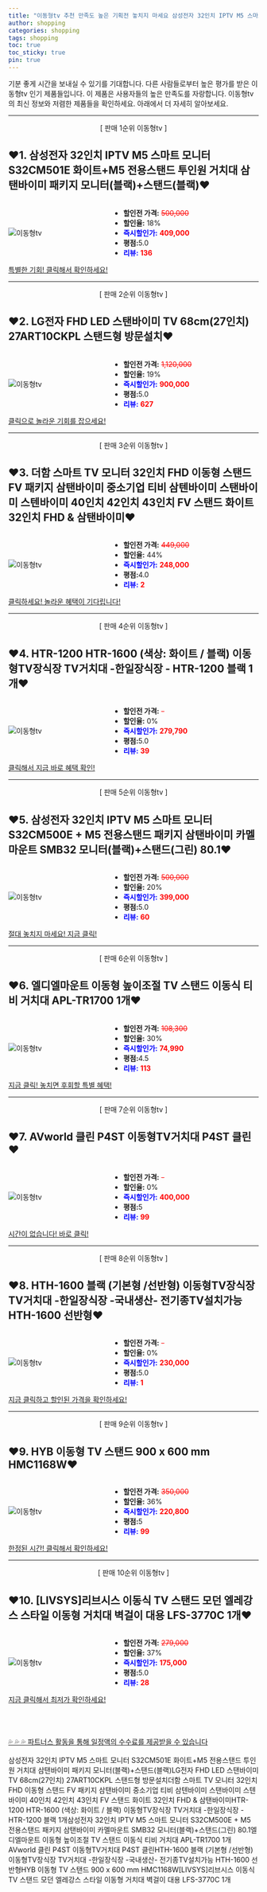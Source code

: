 ```yaml
---
title: "이동형tv 추천 만족도 높은 기획전 놓치지 마세요 삼성전자 32인치 IPTV M5 스마트"
author: shopping
categories: shopping
tags: shopping
toc: true
toc_sticky: true
pin: true
---
```

기분 좋게 시간을 보내실 수 있기를 기대합니다. 다른 사람들로부터 높은 평가를 받은 이동형tv 인기 제품들입니다. 이 제품은 사용자들의 높은 만족도를 자랑합니다. 이동형tv의 최신 정보와 저렴한 제품들을 확인하세요. 아래에서 더 자세히 알아보세요.

---
<p class="toplist" style="margin: 0 auto; display: block; width: fit-content;">[ 판매 1순위 이동형tv ]</p>

<h2><strong>❤️1. 삼성전자 32인치 IPTV M5 스마트 모니터 S32CM501E 화이트+M5 전용스탠드 투인원 거치대 삼탠바이미 패키지 모니터(블랙)+스탠드(블랙)❤️</strong></h2>

<div style="display: flex; align-items: center;">
    <div style="flex: 0.4;">
        <img src="https://thumbnail6.coupangcdn.com/thumbnails/remote/230x230ex/image/vendor_inventory/e18b/a35fbf32796a396e1bece60c34b6a5c8b16591cabf7808eecb2ca5737afd.jpg" alt="이동형tv" style="max-width: 100%;">
    </div>
    <div style="flex: 0.6; margin-left: 10px;">
        <ul>
            <li><strong>할인전 가격:</strong> <del style="color: red;">500,000</del></li>
            <li><strong>할인율:</strong> 18%</li>
            <li><span style='color:blue'><strong>즉시할인가:</strong></span> <span style='color:red'><strong>409,000</strong></span></li>
            <li><strong>평점:</strong>5.0</li>
            <li><span style='color:blue'><strong>리뷰:</strong></span> <span style='color:red'><strong>136</strong></span></li>
        </ul>
    </div>
</div>
<div class="center">
    <a href="https://William4Davisa.github.io?lptag=AF9450613&subid=githubio&pageKey=7415375868&traceid=V0-153&itemId=19711816231&vendorItemId=88520099192" class="myButton">
        특별한 기회! 클릭해서 확인하세요!
    </a>
</div>


---
<p class="toplist" style="margin: 0 auto; display: block; width: fit-content;">[ 판매 2순위 이동형tv ]</p>

<h2><strong>❤️2. LG전자 FHD LED 스탠바이미 TV 68cm(27인치) 27ART10CKPL 스탠드형 방문설치❤️</strong></h2>

<div style="display: flex; align-items: center;">
    <div style="flex: 0.4;">
        <img src="https://thumbnail6.coupangcdn.com/thumbnails/remote/230x230ex/image/vendor_inventory/a758/c068119db4a145bff38fd8528eace70f5704ae562a33c9aaeb2291f96cf4.jpg" alt="이동형tv" style="max-width: 100%;">
    </div>
    <div style="flex: 0.6; margin-left: 10px;">
        <ul>
            <li><strong>할인전 가격:</strong> <del style="color: red;">1,120,000</del></li>
            <li><strong>할인율:</strong> 19%</li>
            <li><span style='color:blue'><strong>즉시할인가:</strong></span> <span style='color:red'><strong>900,000</strong></span></li>
            <li><strong>평점:</strong>5.0</li>
            <li><span style='color:blue'><strong>리뷰:</strong></span> <span style='color:red'><strong>627</strong></span></li>
        </ul>
    </div>
</div>
<div class="center">
    <a href="https://William4Davisa.github.io?lptag=AF9450613&subid=githubio&pageKey=7621850673&traceid=V0-153&itemId=20209464294&vendorItemId=88674990868" class="myButton">
        클릭으로 놀라운 기회를 잡으세요!
    </a>
</div>


---
<p class="toplist" style="margin: 0 auto; display: block; width: fit-content;">[ 판매 3순위 이동형tv ]</p>

<h2><strong>❤️3. 더함 스마트 TV 모니터 32인치 FHD 이동형 스탠드 FV 패키지 삼탠바이미 중소기업 티비 삼텐바이미 스탠바이미 스텐바이미 40인치 42인치 43인치 FV 스탠드 화이트 32인치 FHD & 삼탠바이미❤️</strong></h2>

<div style="display: flex; align-items: center;">
    <div style="flex: 0.4;">
        <img src="https://thumbnail7.coupangcdn.com/thumbnails/remote/230x230ex/image/vendor_inventory/6c87/971ecbd73542745c8186cd88b70ecf195aa234585533fa4a772881ae574e.jpg" alt="이동형tv" style="max-width: 100%;">
    </div>
    <div style="flex: 0.6; margin-left: 10px;">
        <ul>
            <li><strong>할인전 가격:</strong> <del style="color: red;">449,000</del></li>
            <li><strong>할인율:</strong> 44%</li>
            <li><span style='color:blue'><strong>즉시할인가:</strong></span> <span style='color:red'><strong>248,000</strong></span></li>
            <li><strong>평점:</strong>4.0</li>
            <li><span style='color:blue'><strong>리뷰:</strong></span> <span style='color:red'><strong>2</strong></span></li>
        </ul>
    </div>
</div>
<div class="center">
    <a href="https://William4Davisa.github.io?lptag=AF9450613&subid=githubio&pageKey=8129185335&traceid=V0-153&itemId=23083168193&vendorItemId=90116659582" class="myButton">
        클릭하세요! 놀라운 혜택이 기다립니다!
    </a>
</div>


---
<p class="toplist" style="margin: 0 auto; display: block; width: fit-content;">[ 판매 4순위 이동형tv ]</p>

<h2><strong>❤️4. HTR-1200 HTR-1600 (색상: 화이트 / 블랙) 이동형TV장식장 TV거치대 -한일장식장 - HTR-1200 블랙 1개❤️</strong></h2>

<div style="display: flex; align-items: center;">
    <div style="flex: 0.4;">
        <img src="https://thumbnail8.coupangcdn.com/thumbnails/remote/230x230ex/image/vendor_inventory/27f0/6c58fb1ffbb7b0d020c39aa0f642bae302b0c8ac9788fda1631ba5e4f0b1.jpg" alt="이동형tv" style="max-width: 100%;">
    </div>
    <div style="flex: 0.6; margin-left: 10px;">
        <ul>
            <li><strong>할인전 가격:</strong> <del style="color: red;">-</del></li>
            <li><strong>할인율:</strong> 0%</li>
            <li><span style='color:blue'><strong>즉시할인가:</strong></span> <span style='color:red'><strong>279,790</strong></span></li>
            <li><strong>평점:</strong>5.0</li>
            <li><span style='color:blue'><strong>리뷰:</strong></span> <span style='color:red'><strong>39</strong></span></li>
        </ul>
    </div>
</div>
<div class="center">
    <a href="https://William4Davisa.github.io?lptag=AF9450613&subid=githubio&pageKey=147518508&traceid=V0-153&itemId=426750662&vendorItemId=4051583177" class="myButton">
        클릭해서 지금 바로 혜택 확인!
    </a>
</div>


---
<p class="toplist" style="margin: 0 auto; display: block; width: fit-content;">[ 판매 5순위 이동형tv ]</p>

<h2><strong>❤️5. 삼성전자 32인치 IPTV M5 스마트 모니터 S32CM500E + M5 전용스탠드 패키지 삼탠바이미 카멜마운트 SMB32 모니터(블랙)+스탠드(그린) 80.1❤️</strong></h2>

<div style="display: flex; align-items: center;">
    <div style="flex: 0.4;">
        <img src="https://thumbnail7.coupangcdn.com/thumbnails/remote/230x230ex/image/vendor_inventory/209b/daeead036a12cf47fa765a23f1e467828ddcbe0f2cc4dd34aa5c6898beab.jpg" alt="이동형tv" style="max-width: 100%;">
    </div>
    <div style="flex: 0.6; margin-left: 10px;">
        <ul>
            <li><strong>할인전 가격:</strong> <del style="color: red;">500,000</del></li>
            <li><strong>할인율:</strong> 20%</li>
            <li><span style='color:blue'><strong>즉시할인가:</strong></span> <span style='color:red'><strong>399,000</strong></span></li>
            <li><strong>평점:</strong>5.0</li>
            <li><span style='color:blue'><strong>리뷰:</strong></span> <span style='color:red'><strong>60</strong></span></li>
        </ul>
    </div>
</div>
<div class="center">
    <a href="https://William4Davisa.github.io?lptag=AF9450613&subid=githubio&pageKey=7662683923&traceid=V0-153&itemId=20418936481&vendorItemId=88492933728" class="myButton">
        절대 놓치지 마세요! 지금 클릭!
    </a>
</div>


---
<p class="toplist" style="margin: 0 auto; display: block; width: fit-content;">[ 판매 6순위 이동형tv ]</p>

<h2><strong>❤️6. 엘디엘마운트 이동형 높이조절 TV 스탠드 이동식 티비 거치대 APL-TR1700 1개❤️</strong></h2>

<div style="display: flex; align-items: center;">
    <div style="flex: 0.4;">
        <img src="https://thumbnail10.coupangcdn.com/thumbnails/remote/230x230ex/image/rs_quotation_api/m1f04ijq/ba4c8eca1a654f9e8c4924b7dc282ac6.jpg" alt="이동형tv" style="max-width: 100%;">
    </div>
    <div style="flex: 0.6; margin-left: 10px;">
        <ul>
            <li><strong>할인전 가격:</strong> <del style="color: red;">108,300</del></li>
            <li><strong>할인율:</strong> 30%</li>
            <li><span style='color:blue'><strong>즉시할인가:</strong></span> <span style='color:red'><strong>74,990</strong></span></li>
            <li><strong>평점:</strong>4.5</li>
            <li><span style='color:blue'><strong>리뷰:</strong></span> <span style='color:red'><strong>113</strong></span></li>
        </ul>
    </div>
</div>
<div class="center">
    <a href="https://William4Davisa.github.io?lptag=AF9450613&subid=githubio&pageKey=7633069832&traceid=V0-153&itemId=20263195205&vendorItemId=80314279302" class="myButton">
        지금 클릭! 놓치면 후회할 특별 혜택!
    </a>
</div>


---
<p class="toplist" style="margin: 0 auto; display: block; width: fit-content;">[ 판매 7순위 이동형tv ]</p>

<h2><strong>❤️7. AVworld 클린 P4ST 이동형TV거치대 P4ST 클린❤️</strong></h2>

<div style="display: flex; align-items: center;">
    <div style="flex: 0.4;">
        <img src="https://thumbnail7.coupangcdn.com/thumbnails/remote/230x230ex/image/vendor_inventory/e5b7/01635ae0055ef5d082cf6f85f71dd7d6d39260ddf238571d476a40bf8ecb.jpg" alt="이동형tv" style="max-width: 100%;">
    </div>
    <div style="flex: 0.6; margin-left: 10px;">
        <ul>
            <li><strong>할인전 가격:</strong> <del style="color: red;">-</del></li>
            <li><strong>할인율:</strong> 0%</li>
            <li><span style='color:blue'><strong>즉시할인가:</strong></span> <span style='color:red'><strong>400,000</strong></span></li>
            <li><strong>평점:</strong>5</li>
            <li><span style='color:blue'><strong>리뷰:</strong></span> <span style='color:red'><strong>99</strong></span></li>
        </ul>
    </div>
</div>
<div class="center">
    <a href="https://William4Davisa.github.io?lptag=AF9450613&subid=githubio&pageKey=287979301&traceid=V0-153&itemId=912349824&vendorItemId=5280353435" class="myButton">
        시간이 없습니다! 바로 클릭!
    </a>
</div>


---
<p class="toplist" style="margin: 0 auto; display: block; width: fit-content;">[ 판매 8순위 이동형tv ]</p>

<h2><strong>❤️8. HTH-1600 블랙 (기본형 /선반형) 이동형TV장식장 TV거치대 -한일장식장 -국내생산- 전기종TV설치가능 HTH-1600 선반형❤️</strong></h2>

<div style="display: flex; align-items: center;">
    <div style="flex: 0.4;">
        <img src="https://thumbnail7.coupangcdn.com/thumbnails/remote/230x230ex/image/vendor_inventory/2566/f8782aed4163ff57130031d11f0a198e447053f4daf8ece858576c6595e4.jpg" alt="이동형tv" style="max-width: 100%;">
    </div>
    <div style="flex: 0.6; margin-left: 10px;">
        <ul>
            <li><strong>할인전 가격:</strong> <del style="color: red;">-</del></li>
            <li><strong>할인율:</strong> 0%</li>
            <li><span style='color:blue'><strong>즉시할인가:</strong></span> <span style='color:red'><strong>230,000</strong></span></li>
            <li><strong>평점:</strong>5.0</li>
            <li><span style='color:blue'><strong>리뷰:</strong></span> <span style='color:red'><strong>1</strong></span></li>
        </ul>
    </div>
</div>
<div class="center">
    <a href="https://William4Davisa.github.io?lptag=AF9450613&subid=githubio&pageKey=5130813121&traceid=V0-153&itemId=7023076557&vendorItemId=3615974507" class="myButton">
        지금 클릭하고 할인된 가격을 확인하세요!
    </a>
</div>


---
<p class="toplist" style="margin: 0 auto; display: block; width: fit-content;">[ 판매 9순위 이동형tv ]</p>

<h2><strong>❤️9. HYB 이동형 TV 스탠드 900 x 600 mm HMC1168W❤️</strong></h2>

<div style="display: flex; align-items: center;">
    <div style="flex: 0.4;">
        <img src="https://thumbnail8.coupangcdn.com/thumbnails/remote/230x230ex/image/retail/images/2023/07/27/17/1/b418c7c7-facb-4700-9f18-b170130bb04c.jpg" alt="이동형tv" style="max-width: 100%;">
    </div>
    <div style="flex: 0.6; margin-left: 10px;">
        <ul>
            <li><strong>할인전 가격:</strong> <del style="color: red;">350,000</del></li>
            <li><strong>할인율:</strong> 36%</li>
            <li><span style='color:blue'><strong>즉시할인가:</strong></span> <span style='color:red'><strong>220,800</strong></span></li>
            <li><strong>평점:</strong>5</li>
            <li><span style='color:blue'><strong>리뷰:</strong></span> <span style='color:red'><strong>99</strong></span></li>
        </ul>
    </div>
</div>
<div class="center">
    <a href="https://William4Davisa.github.io?lptag=AF9450613&subid=githubio&pageKey=7493514304&traceid=V0-153&itemId=19599202769&vendorItemId=86706385454" class="myButton">
        한정된 시간! 클릭해서 확인하세요!
    </a>
</div>


---
<p class="toplist" style="margin: 0 auto; display: block; width: fit-content;">[ 판매 10순위 이동형tv ]</p>

<h2><strong>❤️10. [LIVSYS]리브시스 이동식 TV 스탠드 모던 엘레강스 스타일 이동형 거치대 벽걸이 대용 LFS-3770C 1개❤️</strong></h2>

<div style="display: flex; align-items: center;">
    <div style="flex: 0.4;">
        <img src="https://thumbnail8.coupangcdn.com/thumbnails/remote/230x230ex/image/vendor_inventory/c532/d35b4af7c9c3f6ad24631e7fee422abb697f9a57b436b701338d93635796.jpg" alt="이동형tv" style="max-width: 100%;">
    </div>
    <div style="flex: 0.6; margin-left: 10px;">
        <ul>
            <li><strong>할인전 가격:</strong> <del style="color: red;">279,000</del></li>
            <li><strong>할인율:</strong> 37%</li>
            <li><span style='color:blue'><strong>즉시할인가:</strong></span> <span style='color:red'><strong>175,000</strong></span></li>
            <li><strong>평점:</strong>5.0</li>
            <li><span style='color:blue'><strong>리뷰:</strong></span> <span style='color:red'><strong>28</strong></span></li>
        </ul>
    </div>
</div>
<div class="center">
    <a href="https://William4Davisa.github.io?lptag=AF9450613&subid=githubio&pageKey=6627551229&traceid=V0-153&itemId=15095247975&vendorItemId=82487442519" class="myButton">
        지금 클릭해서 최저가 확인하세요!
    </a>
</div>

<br><br><br>[💦 💦 💦 파트너스 활동을 통해 일정액의 수수료를 제공받을 수 있습니다](https://link.coupang.com/a/bcpT2c)<br><br>삼성전자 32인치 IPTV M5 스마트 모니터 S32CM501E 화이트+M5 전용스탠드 투인원 거치대 삼탠바이미 패키지 모니터(블랙)+스탠드(블랙)LG전자 FHD LED 스탠바이미 TV 68cm(27인치) 27ART10CKPL 스탠드형 방문설치더함 스마트 TV 모니터 32인치 FHD 이동형 스탠드 FV 패키지 삼탠바이미 중소기업 티비 삼텐바이미 스탠바이미 스텐바이미 40인치 42인치 43인치 FV 스탠드 화이트 32인치 FHD & 삼탠바이미HTR-1200 HTR-1600 (색상: 화이트 / 블랙) 이동형TV장식장 TV거치대 -한일장식장 - HTR-1200 블랙 1개삼성전자 32인치 IPTV M5 스마트 모니터 S32CM500E + M5 전용스탠드 패키지 삼탠바이미 카멜마운트 SMB32 모니터(블랙)+스탠드(그린) 80.1엘디엘마운트 이동형 높이조절 TV 스탠드 이동식 티비 거치대 APL-TR1700 1개AVworld 클린 P4ST 이동형TV거치대 P4ST 클린HTH-1600 블랙 (기본형 /선반형) 이동형TV장식장 TV거치대 -한일장식장 -국내생산- 전기종TV설치가능 HTH-1600 선반형HYB 이동형 TV 스탠드 900 x 600 mm HMC1168W[LIVSYS]리브시스 이동식 TV 스탠드 모던 엘레강스 스타일 이동형 거치대 벽걸이 대용 LFS-3770C 1개